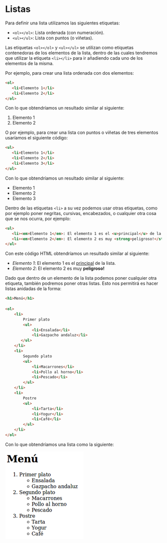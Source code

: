 # Listas

Para definir una lista utilizamos las siguientes etiquetas:

* `<ol></ol>`: Lista ordenada (con numeración).
* `<ul></ul>`: Lista con puntos (o viñetas).

Las etiquetas `<ol></ol>` y `<ul></ul>` se utilizan como etiquetas contenedoras de los elementos de la lista, dentro de las cuales tendremos que utilizar la etiqueta `<li></li>` para ir añadiendo cada uno de los elementos de la misma. 

Por ejemplo, para crear una lista ordenada con dos elementos:

```html
<ol>
   <li>Elemento 1</li>
   <li>Elemento 2</li>
</ol>
```

Con lo que obtendríamos un resultado similar al siguiente:

1. Elemento 1
2. Elemento 2


O por ejemplo, para crear una lista con puntos o viñetas de tres elementos usaríamos el siguiente código:

```html
<ul>
   <li>Elemento 1</li>
   <li>Elemento 2</li>
   <li>Elemento 3</li>
</ul>
```

Con lo que obtendríamos un resultado similar al siguiente:

* Elemento 1
* Elemento 2
* Elemento 3


Dentro de las etiquetas `<li>` a su vez podemos usar otras etiquetas, como por ejemplo poner negritas, cursivas, encabezados, o cualquier otra cosa que se nos ocurra, por ejemplo: 

```html
<ul>
   <li><em>Elemento 1</em>: El elemento 1 es el <u>principal</u> de la lista.</li>
   <li><em>Elemento 2</em>: El elemento 2 es muy <strong>peligroso!</strong></li>
</ul>
```

Con este código HTML obtendríamos un resultado similar al siguiente:

* _Elemento 1_: El elemento 1 es el <u>principal</u> de la lista.
* _Elemento 2_: El elemento 2 es muy **peligroso!**


Dado que dentro de un elemento de la lista podemos poner cualquier otra etiqueta, también podremos poner otras listas. Esto nos permitirá es hacer listas anidadas de la forma: 

```html
<h1>Menú</h1>

<ol>
    <li>
        Primer plato
        <ul>
            <li>Ensalada</li>
            <li>Gazpacho andaluz</li>
       </ul>
    </li>
    <li>
        Segundo plato
        <ul>
            <li>Macarrones</li>
            <li>Pollo al horno</li>
            <li>Pescado</li>
        </ul>
    </li>
    <li>
        Postre
        <ul>
            <li>Tarta</li>
            <li>Yogur</li>
            <li>Café</li>
        </ul>
    </li>
</ol>
```

Con lo que obtendríamos una lista como la siguiente: 

![](images/ejemplo_html_basico_2.png)

